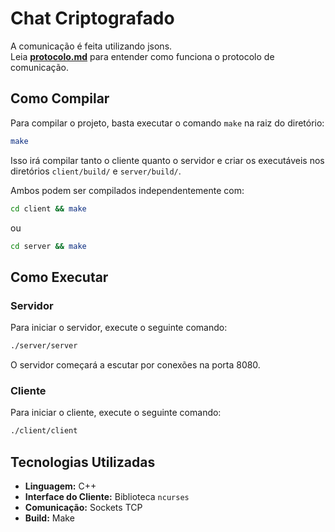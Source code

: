 # Chat Criptografado

A comunicação é feita utilizando jsons.  
Leia [**protocolo.md**](https://github.com/Arthur-lc/Encrypted-Chat/blob/cripto-bros/protocol.md) para entender como funciona o protocolo de comunicação.

## Como Compilar

Para compilar o projeto, basta executar o comando `make` na raiz do diretório:

```sh
make
```

Isso irá compilar tanto o cliente quanto o servidor e criar os executáveis nos diretórios `client/build/` e `server/build/`.

Ambos podem ser compilados independentemente com:
```sh
cd client && make
```
ou
```sh
cd server && make
```

## Como Executar

### Servidor

Para iniciar o servidor, execute o seguinte comando:

```sh
./server/server
```

O servidor começará a escutar por conexões na porta 8080.

### Cliente

Para iniciar o cliente, execute o seguinte comando:

```sh
./client/client
```

## Tecnologias Utilizadas

*   **Linguagem:** C++
*   **Interface do Cliente:** Biblioteca `ncurses`
*   **Comunicação:** Sockets TCP
*   **Build:** Make
